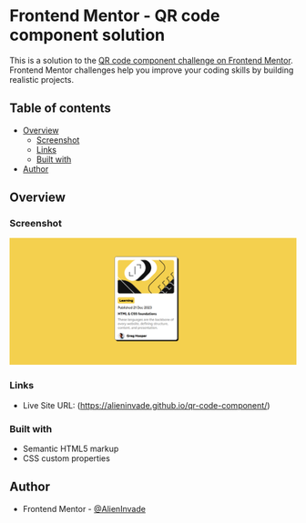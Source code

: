 # Frontend Mentor - QR code component solution

This is a solution to the [QR code component challenge on Frontend Mentor](https://www.frontendmentor.io/challenges/qr-code-component-iux_sIO_H). Frontend Mentor challenges help you improve your coding skills by building realistic projects. 

## Table of contents

- [Overview](#overview)
  - [Screenshot](#screenshot)
  - [Links](#links)
  - [Built with](#built-with)
- [Author](#author)


## Overview

### Screenshot

![](./Screenshot%202024-06-11%20170749.png)


### Links

- Live Site URL: (https://alieninvade.github.io/qr-code-component/)

### Built with

- Semantic HTML5 markup
- CSS custom properties


## Author

- Frontend Mentor - [@AlienInvade](https://www.frontendmentor.io/profile/AlienInvade)




